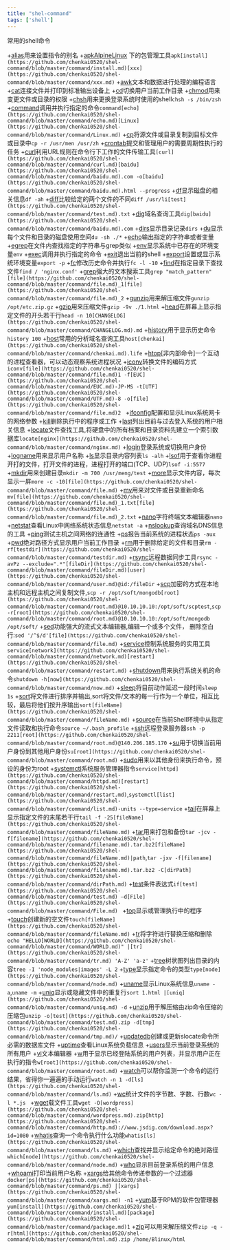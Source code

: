 ```yaml
---
title: "shel-command"
tags: ['shell']
---
```


常用的shell命令

+[alias](https://github.com/chenkai0520/shel-command/blob/master/command/alias.md)用来设置指令的别名
+[apk](https://github.com/chenkai0520/shel-command/blob/master/command/apk.md)[Alpine](https://github.com/chenkai0520/shel-command/blob/master/command/Alpine.md)[Linux](https://github.com/chenkai0520/shel-command/blob/master/command/Linux.md) 下的包管理工具`apk[install](https://github.com/chenkai0520/shel-command/blob/master/command/install.md)[xxx](https://github.com/chenkai0520/shel-command/blob/master/command/xxx.md)`
+[awk](https://github.com/chenkai0520/shel-command/blob/master/command/awk.md)文本和数据进行处理的编程语言
+[cat](https://github.com/chenkai0520/shel-command/blob/master/command/cat.md)连接文件并打印到标准输出设备上
+[cd](https://github.com/chenkai0520/shel-command/blob/master/command/cd.md)切换用户当前工作目录
+[chmod](https://github.com/chenkai0520/shel-command/blob/master/command/chmod.md)用来变更文件或目录的权限
+[chsh](https://github.com/chenkai0520/shel-command/blob/master/command/chsh.md)用来更换登录系统时使用的shell`chsh -s /bin/zsh`
+[command](https://github.com/chenkai0520/shel-command/blob/master/command/command.md)调用并执行指定的命令`command[echo](https://github.com/chenkai0520/shel-command/blob/master/command/echo.md)[Linux](https://github.com/chenkai0520/shel-command/blob/master/command/Linux.md)`
+[cp](https://github.com/chenkai0520/shel-command/blob/master/command/cp.md)将源文件或目录复制到目标文件或目录中`cp -r /usr/men /usr/zh`
+[crontab](https://github.com/chenkai0520/shel-command/blob/master/command/crontab.md)提交和管理用户的需要周期性执行的任务
+[curl](https://github.com/chenkai0520/shel-command/blob/master/command/curl.md)利用URL规则在命令行下工作的文件传输工具`[curl](https://github.com/chenkai0520/shel-command/blob/master/command/curl.md)[baidu](https://github.com/chenkai0520/shel-command/blob/master/command/baidu.md).com -o[baidu](https://github.com/chenkai0520/shel-command/blob/master/command/baidu.md).html --progress`
+[df](https://github.com/chenkai0520/shel-command/blob/master/command/df.md)显示磁盘的相关信息`df -ah`
+[diff](https://github.com/chenkai0520/shel-command/blob/master/command/diff.md)比较给定的两个文件的不同`diff /usr/li[test](https://github.com/chenkai0520/shel-command/blob/master/command/test.md).txt`
+[dig](https://github.com/chenkai0520/shel-command/blob/master/command/dig.md)域名查询工具`dig[baidu](https://github.com/chenkai0520/shel-command/blob/master/command/baidu.md).com`
+[dirs](https://github.com/chenkai0520/shel-command/blob/master/command/dirs.md)显示目录记录`dirs`
+[du](https://github.com/chenkai0520/shel-command/blob/master/command/du.md)显示每个文件和目录的磁盘使用空间`du -sh ./*`
+[echo](https://github.com/chenkai0520/shel-command/blob/master/command/echo.md)输出指定的字符串或者变量
+[egrep](https://github.com/chenkai0520/shel-command/blob/master/command/egrep.md)在文件内查找指定的字符串与grep类似
+[env](https://github.com/chenkai0520/shel-command/blob/master/command/env.md)显示系统中已存在的环境变量`env`
+[exec](https://github.com/chenkai0520/shel-command/blob/master/command/exec.md)调用并执行指定的命令
+[exit](https://github.com/chenkai0520/shel-command/blob/master/command/exit.md)退出当前的shell
+[export](https://github.com/chenkai0520/shel-command/blob/master/command/export.md)设置或显示系统环境变量`export -p`
+[fc](https://github.com/chenkai0520/shel-command/blob/master/command/fc.md)修改历史命令并执行`fc -l -10`
+[find](https://github.com/chenkai0520/shel-command/blob/master/command/find.md)在指定目录下查找文件`find / 'nginx.conf'`
+[grep](https://github.com/chenkai0520/shel-command/blob/master/command/grep.md)强大的文本搜索工具`grep "match_pattern"[file](https://github.com/chenkai0520/shel-command/blob/master/command/file.md)_1[file](https://github.com/chenkai0520/shel-command/blob/master/command/file.md)_2`
+[gunzip](https://github.com/chenkai0520/shel-command/blob/master/command/gunzip.md)用来解压缩文件`gunzip /opt/etc.zip.gz`
+[gzip](https://github.com/chenkai0520/shel-command/blob/master/command/gzip.md)用来压缩文件`gzip -9v ./1.html`
+[head](https://github.com/chenkai0520/shel-command/blob/master/command/head.md)在屏幕上显示指定文件的开头若干行`head -n 10[CHANGELOG](https://github.com/chenkai0520/shel-command/blob/master/command/CHANGELOG.md).md`
+[history](https://github.com/chenkai0520/shel-command/blob/master/command/history.md)用于显示历史命令`history 100`
+[host](https://github.com/chenkai0520/shel-command/blob/master/command/host.md)常用的分析域名查询工具`host[chenkai](https://github.com/chenkai0520/shel-command/blob/master/command/chenkai.md).life`
+[htop](https://github.com/chenkai0520/shel-command/blob/master/command/htop.md)[非内部命令]一个互动的进程查看器，可以动态观察系统进程状况
+[iconv](https://github.com/chenkai0520/shel-command/blob/master/command/iconv.md)转换文件的编码方式`iconv[file](https://github.com/chenkai0520/shel-command/blob/master/command/file.md)1 -f[EUC](https://github.com/chenkai0520/shel-command/blob/master/command/EUC.md)-JP-MS -t[UTF](https://github.com/chenkai0520/shel-command/blob/master/command/UTF.md)-8 -o[file](https://github.com/chenkai0520/shel-command/blob/master/command/file.md)2 `
+[ifconfig](https://github.com/chenkai0520/shel-command/blob/master/command/ifconfig.md)配置和显示Linux系统网卡的网络参数
+[kill](https://github.com/chenkai0520/shel-command/blob/master/command/kill.md)删除执行中的程序或工作
+[last](https://github.com/chenkai0520/shel-command/blob/master/command/last.md)列出目前与过去登入系统的用户相关信息
+[locate](https://github.com/chenkai0520/shel-command/blob/master/command/locate.md)文件查找工具,将硬盘中的所有档案和目录资料先建立一个索引数据库`locate[nginx](https://github.com/chenkai0520/shel-command/blob/master/command/nginx.md)`
+[login](https://github.com/chenkai0520/shel-command/blob/master/command/login.md)登录系统或切换用户身份
+[logname](https://github.com/chenkai0520/shel-command/blob/master/command/logname.md)用来显示用户名称
+[ls](https://github.com/chenkai0520/shel-command/blob/master/command/ls.md)显示目录内容列表`ls -alh`
+[lsof](https://github.com/chenkai0520/shel-command/blob/master/command/lsof.md)用于查看你进程开打的文件，打开文件的进程，进程打开的端口(TCP、UDP)`lsof -i:5577`
+[mkdir](https://github.com/chenkai0520/shel-command/blob/master/command/mkdir.md)用来创建目录`mkdir -m 700 /usr/meng/test`
+[more](https://github.com/chenkai0520/shel-command/blob/master/command/more.md)显示文件内容，每次显示一屏`more -c -10[file](https://github.com/chenkai0520/shel-command/blob/master/command/file.md)`
+[mv](https://github.com/chenkai0520/shel-command/blob/master/command/mv.md)用来对文件或目录重新命名`mv[file](https://github.com/chenkai0520/shel-command/blob/master/command/file.md)_1.txt[file](https://github.com/chenkai0520/shel-command/blob/master/command/file.md)_2.txt`
+[nano](https://github.com/chenkai0520/shel-command/blob/master/command/nano.md)字符终端文本编辑器`nano`
+[netstat](https://github.com/chenkai0520/shel-command/blob/master/command/netstat.md)查看Linux中网络系统状态信息`netstat -a`
+[nslookup](https://github.com/chenkai0520/shel-command/blob/master/command/nslookup.md)查询域名DNS信息的工具
+[ping](https://github.com/chenkai0520/shel-command/blob/master/command/ping.md)测试主机之间网络的连通性
+[ps](https://github.com/chenkai0520/shel-command/blob/master/command/ps.md)报告当前系统的进程状态`ps -aux`
+[pwd](https://github.com/chenkai0520/shel-command/blob/master/command/pwd.md)绝对路径方式显示用户当前工作目录
+[rm](https://github.com/chenkai0520/shel-command/blob/master/command/rm.md)用于删除给定的文件和目录`rm -rf[testdir](https://github.com/chenkai0520/shel-command/blob/master/command/testdir.md)`
+[rsync](https://github.com/chenkai0520/shel-command/blob/master/command/rsync.md)远程数据同步工具`rsync -avPz --exclude=".*"[fileDir](https://github.com/chenkai0520/shel-command/blob/master/command/fileDir.md)[user](https://github.com/chenkai0520/shel-command/blob/master/command/user.md)@id:/fileDir`
+[scp](https://github.com/chenkai0520/shel-command/blob/master/command/scp.md)加密的方式在本地主机和远程主机之间复制文件,`scp -r /opt/soft/mongodb[root](https://github.com/chenkai0520/shel-command/blob/master/command/root.md)@10.10.10.10:/opt/soft/scptest`,`scp -r[root](https://github.com/chenkai0520/shel-command/blob/master/command/root.md)@10.10.10.10:/opt/soft/mongodb /opt/soft/`
+[sed](https://github.com/chenkai0520/shel-command/blob/master/command/sed.md)功能强大的流式文本编辑器,编辑一个或多个文件， 删除空白行:`sed '/^$/d'[file](https://github.com/chenkai0520/shel-command/blob/master/command/file.md)`
+[service](https://github.com/chenkai0520/shel-command/blob/master/command/service.md)控制系统服务的实用工具`service[network](https://github.com/chenkai0520/shel-command/blob/master/command/network.md)[restart](https://github.com/chenkai0520/shel-command/blob/master/command/restart.md)`
+[shutdown](https://github.com/chenkai0520/shel-command/blob/master/command/shutdown.md)用来执行系统关机的命令`shutdown -h[now](https://github.com/chenkai0520/shel-command/blob/master/command/now.md)`
+[sleep](https://github.com/chenkai0520/shel-command/blob/master/command/sleep.md)将目前动作延迟一段时间`sleep 1s`
+[sort](https://github.com/chenkai0520/shel-command/blob/master/command/sort.md)将文件进行排序并输出,sort将文件/文本的每一行作为一个单位，相互比较，最后将他们按升序输出`sort[fileName](https://github.com/chenkai0520/shel-command/blob/master/command/fileName.md)`
+[source](https://github.com/chenkai0520/shel-command/blob/master/command/source.md)在当前Shell环境中从指定文件读取和执行命令`source ~/.bash_profile`
+[ssh](https://github.com/chenkai0520/shel-command/blob/master/command/ssh.md)远程登录服务器`ssh -p 2211[root](https://github.com/chenkai0520/shel-command/blob/master/command/root.md)@140.206.185.170`
+[su](https://github.com/chenkai0520/shel-command/blob/master/command/su.md)用于切换当前用户身份到其他用户身份`su[root](https://github.com/chenkai0520/shel-command/blob/master/command/root.md)`
+[sudo](https://github.com/chenkai0520/shel-command/blob/master/command/sudo.md)用来以其他身份来执行命令，预设的身份为root
+[systemctl](https://github.com/chenkai0520/shel-command/blob/master/command/systemctl.md)系统服务管理器指令`service[httpd](https://github.com/chenkai0520/shel-command/blob/master/command/httpd.md)[restart](https://github.com/chenkai0520/shel-command/blob/master/command/restart.md)`,`systemctl[list](https://github.com/chenkai0520/shel-command/blob/master/command/list.md)-units --type=service`
+[tail](https://github.com/chenkai0520/shel-command/blob/master/command/tail.md)在屏幕上显示指定文件的末尾若干行`tail -f -25[fileName](https://github.com/chenkai0520/shel-command/blob/master/command/fileName.md)`
+[tar](https://github.com/chenkai0520/shel-command/blob/master/command/tar.md)用来打包和备份`tar -jcv -f[filename](https://github.com/chenkai0520/shel-command/blob/master/command/filename.md).tar.bz2[fileName](https://github.com/chenkai0520/shel-command/blob/master/command/fileName.md)|path`,`tar -jxv -f[filename](https://github.com/chenkai0520/shel-command/blob/master/command/filename.md).tar.bz2 -C[dirPath](https://github.com/chenkai0520/shel-command/blob/master/command/dirPath.md)`
+[test](https://github.com/chenkai0520/shel-command/blob/master/command/test.md)条件表达式`if[test](https://github.com/chenkai0520/shel-command/blob/master/command/test.md) –d[File](https://github.com/chenkai0520/shel-command/blob/master/command/File.md) `
+[top](https://github.com/chenkai0520/shel-command/blob/master/command/top.md)显示或管理执行中的程序
+[touch](https://github.com/chenkai0520/shel-command/blob/master/command/touch.md)创建新的空文件`touch[fileName](https://github.com/chenkai0520/shel-command/blob/master/command/fileName.md)`
+[tr](https://github.com/chenkai0520/shel-command/blob/master/command/tr.md)将字符进行替换压缩和删除`echo "HELLO[WORLD](https://github.com/chenkai0520/shel-command/blob/master/command/WORLD.md)" |[tr](https://github.com/chenkai0520/shel-command/blob/master/command/tr.md) 'A-Z' 'a-z'`
+[tree](https://github.com/chenkai0520/shel-command/blob/master/command/tree.md)树状图列出目录的内容`tree -I 'node_modules|images' -L 2`
+[type](https://github.com/chenkai0520/shel-command/blob/master/command/type.md)显示指定命令的类型`type[node](https://github.com/chenkai0520/shel-command/blob/master/command/node.md)`
+[uname](https://github.com/chenkai0520/shel-command/blob/master/command/uname.md)显示Linux系统信息`uname -a`,`uname -m`
+[uniq](https://github.com/chenkai0520/shel-command/blob/master/command/uniq.md)显示或隐藏文件中的重复行`sort 1.html |[uniq](https://github.com/chenkai0520/shel-command/blob/master/command/uniq.md) -d`
+[unzip](https://github.com/chenkai0520/shel-command/blob/master/command/unzip.md)用于解压缩由zip命令压缩的压缩包`unzip -o[test](https://github.com/chenkai0520/shel-command/blob/master/command/test.md).zip -d[tmp](https://github.com/chenkai0520/shel-command/blob/master/command/tmp.md)/`
+[updatedb](https://github.com/chenkai0520/shel-command/blob/master/command/updatedb.md)创建或更新slocate命令所必需的数据库文件
+[uptime](https://github.com/chenkai0520/shel-command/blob/master/command/uptime.md)查看Linux系统负载信息
+[users](https://github.com/chenkai0520/shel-command/blob/master/command/users.md)显示当前登录系统的所有用户
+[vi](https://github.com/chenkai0520/shel-command/blob/master/command/vi.md)文本编辑器
+[w](https://github.com/chenkai0520/shel-command/blob/master/command/w.md)用于显示已经登陆系统的用户列表，并显示用户正在执行的指令`w[root](https://github.com/chenkai0520/shel-command/blob/master/command/root.md)`
+[watch](https://github.com/chenkai0520/shel-command/blob/master/command/watch.md)可以帮你监测一个命令的运行结果，省得你一遍遍的手动运行`watch -n 1 -d[ls](https://github.com/chenkai0520/shel-command/blob/master/command/ls.md)`
+[wc](https://github.com/chenkai0520/shel-command/blob/master/command/wc.md)统计文件的字节数、字数、行数`wc -l *.js `
+[wget](https://github.com/chenkai0520/shel-command/blob/master/command/wget.md)载文件工具`wget -O[wordpress](https://github.com/chenkai0520/shel-command/blob/master/command/wordpress.md).zip[http](https://github.com/chenkai0520/shel-command/blob/master/command/http.md)://www.jsdig.com/download.aspx?id=1080`
+[whatis](https://github.com/chenkai0520/shel-command/blob/master/command/whatis.md)查询一个命令执行什么功能`whatis[ls](https://github.com/chenkai0520/shel-command/blob/master/command/ls.md)`
+[which](https://github.com/chenkai0520/shel-command/blob/master/command/which.md)查找并显示给定命令的绝对路径`which[node](https://github.com/chenkai0520/shel-command/blob/master/command/node.md)`
+[who](https://github.com/chenkai0520/shel-command/blob/master/command/who.md)显示目前登录系统的用户信息
+[whoami](https://github.com/chenkai0520/shel-command/blob/master/command/whoami.md)打印当前用户名称
+[xargs](https://github.com/chenkai0520/shel-command/blob/master/command/xargs.md)给其他命令传递参数的一个过滤器`docker[ps](https://github.com/chenkai0520/shel-command/blob/master/command/ps.md) |[xargs](https://github.com/chenkai0520/shel-command/blob/master/command/xargs.md) -n1`
+[yum](https://github.com/chenkai0520/shel-command/blob/master/command/yum.md)基于RPM的软件包管理器`yum[install](https://github.com/chenkai0520/shel-command/blob/master/command/install.md)[package](https://github.com/chenkai0520/shel-command/blob/master/command/package.md)1`
+[zip](https://github.com/chenkai0520/shel-command/blob/master/command/zip.md)可以用来解压缩文件`zip -q -r[html](https://github.com/chenkai0520/shel-command/blob/master/command/html.md).zip /home/Blinux/html`